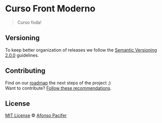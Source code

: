 # Curso Front Moderno

> Curso foda!

## Versioning

To keep better organization of releases we follow the [Semantic Versioning 2.0.0](http://semver.org/) guidelines.

## Contributing
Find on our [roadmap](https://github.com/luciowalking/curso-front/issues/1) the next steps of the project ;)
<br>
Want to contribute? [Follow these recommendations](https://github.com/luciowalking/curso-front/blob/master/CONTRIBUTING.md).

## License
[MIT License](https://github.com/luciowalking/curso-front/blob/master/LICENSE.md) © [Afonso Pacifer](http://afonsopacifer.com/)

